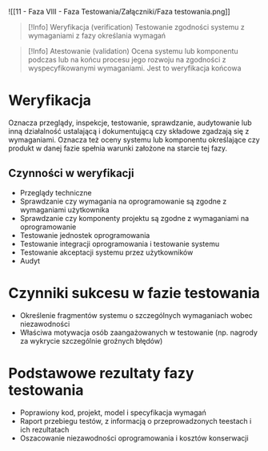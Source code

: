 ![[11 - Faza VIII - Faza Testowania/Załączniki/Faza testowania.png]]
>[!Info] Weryfikacja (verification)
>Testowanie zgodności systemu z wymaganiami z fazy określania wymagań

>[!Info] Atestowanie (validation)
> Ocena systemu lub komponentu podczas lub na końcu procesu jego rozwoju na zgodności z wyspecyfikowanymi wymaganiami. Jest to weryfikacja końcowa

# Weryfikacja
Oznacza przeglądy, inspekcje, testowanie, sprawdzanie, audytowanie lub inną działalność ustalającą i dokumentującą czy składowe zgadzają się z wymaganiami.
Oznacza też oceny systemu lub komponentu określające czy produkt w danej fazie spełnia warunki założone na starcie tej fazy.

## Czynności w weryfikacji
- Przeglądy techniczne
- Sprawdzanie czy wymagania na oprogramowanie są zgodne z wymaganiami użytkownika
- Sprawdzanie czy komponenty projektu są zgodne z wymaganiami na oprogramowanie
- Testowanie jednostek oprogramowania
- Testowanie integracji oprogramowania i testowanie systemu
- Testowanie akceptacji systemu przez użytkowników
- Audyt

# Czynniki sukcesu w fazie testowania
- Określenie fragmentów systemu o szczególnych wymaganiach wobec niezawodności
- Właściwa motywacja osób zaangażowanych w testowanie (np. nagrody za wykrycie szczególnie groźnych błędów)

# Podstawowe rezultaty fazy testowania
- Poprawiony kod, projekt, model i specyfikacja wymagań
- Raport przebiegu testów, z informacją o przeprowadzonych teestach i ich rezultatach
- Oszacowanie niezawodności oprogramowania i kosztów konserwacji